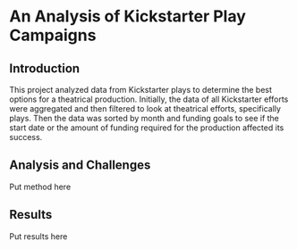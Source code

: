 # An Analysis of Kickstarter Play Campaigns
## Introduction
This project analyzed data from Kickstarter plays to determine the best options for a theatrical production.  Initially, the data of all Kickstarter efforts were aggregated and then filtered to look at theatrical efforts, specifically plays.  Then the data was sorted by month and funding goals to see if the start date or the amount of funding required for the production affected its success.    
## Analysis and Challenges
Put method here
## Results
Put results here

